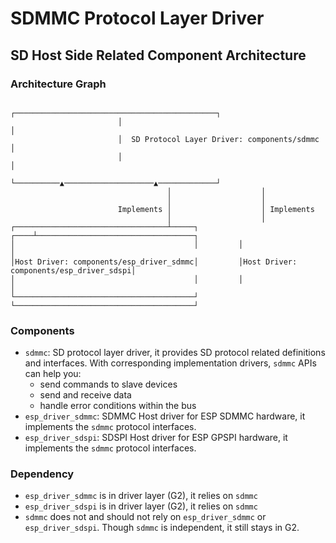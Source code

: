 # SDMMC Protocol Layer Driver

## SD Host Side Related Component Architecture

### Architecture Graph

                            ┌─────────────────────────────────────────────┐
                            │                                             │
                            │  SD Protocol Layer Driver: components/sdmmc │
                            │                                             │
                            └──────────▲────────────────────▲─────────────┘
                                       │                    │
                                       │                    │
                            Implements │                    │ Implements
                                       │                    │
    ┌──────────────────────────────────┴─────┐         ┌────┴───────────────────────────────────┐
    │                                        │         │                                        │
    │Host Driver: components/esp_driver_sdmmc│         │Host Driver: components/esp_driver_sdspi│
    │                                        │         │                                        │
    └────────────────────────────────────────┘         └────────────────────────────────────────┘

### Components

- `sdmmc`: SD protocol layer driver, it provides SD protocol related definitions and interfaces. With corresponding implementation drivers, `sdmmc` APIs can help you:
  - send commands to slave devices
  - send and receive data
  - handle error conditions within the bus
- `esp_driver_sdmmc`: SDMMC Host driver for ESP SDMMC hardware, it implements the `sdmmc` protocol interfaces.
- `esp_driver_sdspi`: SDSPI Host driver for ESP GPSPI hardware, it implements the `sdmmc` protocol interfaces.

### Dependency

- `esp_driver_sdmmc` is in driver layer (G2), it relies on `sdmmc`
- `esp_driver_sdspi` is in driver layer (G2), it relies on `sdmmc`
- `sdmmc` does not and should not rely on `esp_driver_sdmmc` or `esp_driver_sdspi`. Though `sdmmc` is independent, it still stays in G2.
